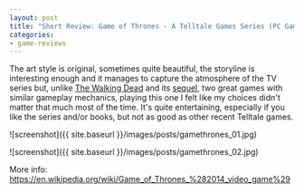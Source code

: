 ```yaml
---
layout: post
title: "Short Review: Game of Thrones - A Telltale Games Series (PC Game)"
categories:
- game-reviews
---
```


<p>The art style is original, sometimes quite beautiful, the storyline is interesting enough and it manages to capture the atmosphere of the TV series but, unlike <a href="http://blog.binarynonsense.com/2013/01/12/micro-review-walking-dead-pc/">The Walking Dead</a> and its <a href="http://blog.binarynonsense.com/2016/04/23/micro-review-walking-dead-season-2-pc/">sequel</a>, two great games with similar gameplay mechanics, playing this one I felt like my choices didn't matter that much most of the time. It's quite entertaining, especially if you like the series and/or books, but not as good as other recent Telltale games.</p>


![screenshot]({{ site.baseurl }}/images/posts/gamethrones_01.jpg)


![screenshot]({{ site.baseurl }}/images/posts/gamethrones_02.jpg)


<p>More info: <a href="https://en.wikipedia.org/wiki/Game_of_Thrones_%282014_video_game%29">https://en.wikipedia.org/wiki/Game_of_Thrones_%282014_video_game%29</a></p>
